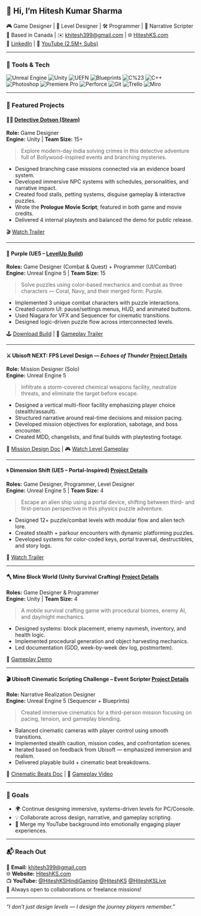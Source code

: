 ## 👋 Hi, I’m Hitesh Kumar Sharma

🎮 Game Designer | 🧠 Level Designer | 🛠 Programmer | 📜 Narrative Scripter 
📍 Based in Canada | ✉️ khitesh399@gmail.com | 🌐 [HiteshKS.com](https://HiteshKS.com)  
💼 [LinkedIn](https://linkedin.com/in/hiteshks) | 🎥 [YouTube (2.5M+ Subs)](https://www.youtube.com/@HiteshKSHindiGaming)

---

### 🔧 Tools & Tech

![Unreal Engine](https://img.shields.io/badge/Unreal%20Engine-5-blue?logo=unrealengine)
![Unity](https://img.shields.io/badge/Unity-2023-black?logo=unity)
![UEFN](https://img.shields.io/badge/Fortnite%20Editor-UEFN-purple?logo=fortnite)
![Blueprints](https://img.shields.io/badge/Blueprints-VisualScripting-blue)
![C%23](https://img.shields.io/badge/C%23-Unity-green?logo=csharp)
![C++](https://img.shields.io/badge/C++-Unreal-blue?logo=cplusplus)
![Photoshop](https://img.shields.io/badge/Photoshop-UI%20Design-blue?logo=adobephotoshop)
![Premiere Pro](https://img.shields.io/badge/Premiere%20Pro-Video%20Editing-purple?logo=adobepremierepro)
![Perforce](https://img.shields.io/badge/Perforce-Version%20Control-darkblue?logo=perforce)
![Git](https://img.shields.io/badge/Git-Version%20Control-orange?logo=git)
![Trello](https://img.shields.io/badge/Trello-Task%20Management-0079BF?logo=trello)
![Miro](https://img.shields.io/badge/Miro-Whiteboarding-yellow?logo=miro)


---

### 🧩 Featured Projects

#### 🕵️‍♂️ <a href="https://store.steampowered.com/app/2450840/Detective_Dotson/" target="_blank">Detective Dotson (Steam)</a>
**Role:** Game Designer  
**Engine:** Unity | **Team Size:** 15+  
> Explore modern-day India solving crimes in this detective adventure full of Bollywood-inspired events and branching mysteries.

- Designed branching case missions connected via an evidence board system.
- Developed immersive NPC systems with schedules, personalities, and narrative impact.
- Created food stalls, petting systems, disguise gameplay & interactive puzzles.
- Wrote the **Prologue Movie Script**; featured in both game and movie credits.
- Delivered 4 internal playtests and balanced the demo for public release.

🎬 [Watch Trailer](https://www.youtube.com/watch?v=20oxpL6uwIY)

---

#### 💜 Purple (UE5 – [LevelUp Build](https://www.hiteshks.com/unrealenginepurple))
**Roles:** Game Designer (Combat & Quest) + Programmer (UI/Combat)  
**Engine:** Unreal Engine 5 | **Team Size:** 15  
> Solve puzzles using color-based mechanics and combat as three characters — Coral, Navy, and their merged form: Purple.

- Implemented 3 unique combat characters with puzzle interactions.
- Created custom UI: pause/settings menus, HUD, and animated buttons.
- Used Niagara for VFX and Sequencer for cinematic transitions.
- Designed logic-driven puzzle flow across interconnected levels.

🕹️ [Download Build](https://drive.google.com/file/d/1c9yYfBtfyVsAekIxJVBWHtE6OswgF2L8/) | 🎥 [Gameplay Trailer](https://youtu.be/BVYQm60f5qQ?si=niKR8UiROzRek0-k)

---

#### ⚔️ Ubisoft NEXT: FPS Level Design — *Echoes of Thunder* [Project Details](https://hiteshks.com/ubisoft-next-mission-design)
**Role:** Mission Designer (Solo)  
**Engine:** Unreal Engine 5  
> Infiltrate a storm-covered chemical weapons facility, neutralize threats, and eliminate the target before escape.

- Designed a vertical multi-floor facility emphasizing player choice (stealth/assault).
- Structured narrative around real-time decisions and mission pacing.
- Developed mission objectives for exploration, sabotage, and boss encounter.
- Created MDD, changelists, and final builds with playtesting footage.

📄 [Mission Design Doc](https://drive.google.com/file/d/1GktYurAM9MrCq9LtUBsdGP-1KSbjZjbZ) | 🎮 [Watch Level Gameplay](https://youtu.be/GbQchdxmH3I)

---

#### 🌀 Dimension Shift (UE5 – Portal-Inspired) [Project Details](https://hiteshks.com/dimensionshiftue5consoleproject)
**Roles:** Game Designer, Programmer, Level Designer  
**Engine:** Unreal Engine 5 | **Team Size:** 4  
> Escape an alien ship using a portal device, shifting between third- and first-person perspective in this physics puzzle adventure.

- Designed 12+ puzzle/combat levels with modular flow and alien tech lore.
- Created stealth + parkour encounters with dynamic platforming puzzles.
- Developed systems for color-coded keys, portal traversal, destructibles, and story logs.

🎥 [Watch Trailer](https://youtu.be/gMIBdOw_1yA)

---

#### 🪓 Mine Block World (Unity Survival Crafting) [Project Details](https://hiteshks.com/mineblockworld)
**Roles:** Game Designer & Programmer  
**Engine:** Unity | **Team Size:** 4  
> A mobile survival crafting game with procedural biomes, enemy AI, and day/night mechanics.

- Designed systems: block placement, enemy navmesh, inventory, and health logic.
- Implemented procedural generation and object harvesting mechanics.
- Led documentation (GDD, week-by-week dev log, postmortem).

📱 [Gameplay Demo](https://youtu.be/HzdZyTkyhZY)

---

#### 🎬 Ubisoft Cinematic Scripting Challenge – Event Scripter [Project Details](https://hiteshks.com/ubisoft-cinematic-event-scripting)
**Role:** Narrative Realization Designer  
**Engine:** Unreal Engine 5 (Sequencer + Blueprints)  
> Created immersive cinematics for a third-person mission focusing on pacing, tension, and gameplay blending.

- Balanced cinematic cameras with player control using smooth transitions.
- Implemented stealth caution, mission codes, and confrontation scenes.
- Iterated based on feedback from Ubisoft — emphasized immersion and realism.
- Delivered playable build + cinematic beat breakdowns.

📄 [Cinematic Beats Doc](https://drive.google.com/file/d/1N4J9TsE1xhWljeEd2oapmq-BXGEFEI6s) | 🎥 [Gameplay Video](https://youtu.be/SFuUf3ZOtpo)

---

### 🎯 Goals

- 🌍 Continue designing immersive, systems-driven levels for PC/Console.
- 💡 Collaborate across design, narrative, and gameplay scripting.
- 🎥 Merge my YouTube background into emotionally engaging player experiences.

---

### 📬 Reach Out

📧 **Email:** khitesh399@gmail.com  
🌐 **Website:** [HiteshKS.com](https://HiteshKS.com)  
📺 **YouTube:** [@HiteshKSHindiGaming](https://www.youtube.com/@HiteshKSHindiGaming) [@HiteshKS](https://www.youtube.com/@HiteshKS)  [@HiteshKSLive](https://www.youtube.com/@HiteshKSLive)    
🤝 Always open to collaborations or freelance missions!

---

_“I don’t just design levels — I design the journey players remember.”_
